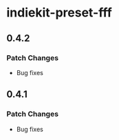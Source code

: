 # indiekit-preset-fff

## 0.4.2

### Patch Changes

- Bug fixes

## 0.4.1

### Patch Changes

- Bug fixes
